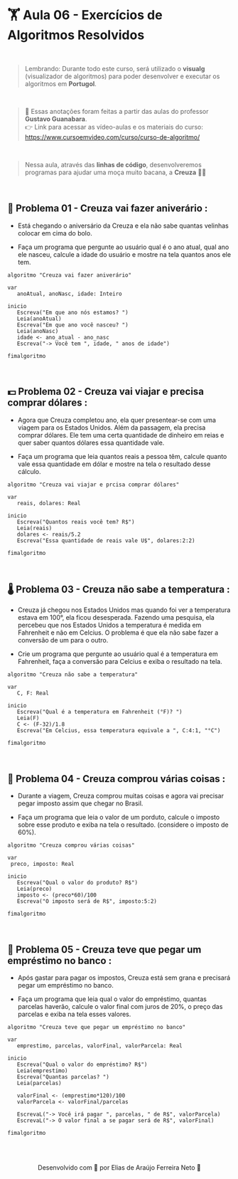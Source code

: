 # 🏋️‍ Aula 06 - Exercícios de Algoritmos Resolvidos

<br>

> Lembrando: Durante todo este curso, será utilizado o **visualg** (visualizador de algoritmos) para poder desenvolver e executar os algoritmos em **Portugol**.

<br>

> 🖖 Essas anotações foram feitas a partir das aulas do professor **Gustavo Guanabara**. <br>
> 👉 Link para acessar as vídeo-aulas e os materiais do curso: https://www.cursoemvideo.com/curso/curso-de-algoritmo/

<br>

> Nessa aula, através das **linhas de código**, desenvolveremos programas para ajudar uma moça muito bacana, a **Creuza** 👩‍🦱

<br>

## 🎂 **Problema 01 - Creuza vai fazer aniverário :**

- Está chegando o aniversário da Creuza e ela não sabe quantas velinhas colocar em cima do bolo.

- Faça um programa que pergunte ao usuário qual é o ano atual, qual ano ele nasceu, calcule
a idade do usuário e mostre na tela quantos anos ele tem.

````
algoritmo "Creuza vai fazer aniverário"

var
   anoAtual, anoNasc, idade: Inteiro
   
inicio
   Escreva("Em que ano nós estamos? ")
   Leia(anoAtual)
   Escreva("Em que ano você nasceu? ")
   Leia(anoNasc)
   idade <- ano_atual - ano_nasc
   Escreva("-> Você tem ", idade, " anos de idade")
      
fimalgoritmo
````

<br>

## 💵 **Problema 02 - Creuza vai viajar e precisa comprar dólares :**

- Agora que Creuza completou ano, ela quer presentear-se com uma viagem para os Estados Unidos.
Além da passagem, ela precisa comprar dólares. Ele tem uma certa quantidade de dinheiro em reias
e quer saber quantos dólares essa quantidade vale.

- Faça um programa que leia quantos reais a pessoa têm, calcule quanto vale essa quantidade em dólar e
mostre na tela o resultado desse cálculo.

````
algoritmo "Creuza vai viajar e prcisa comprar dólares"

var
   reais, dolares: Real
   
inicio
   Escreva("Quantos reais você tem? R$")
   Leia(reais)
   dolares <- reais/5.2
   Escreva("Essa quantidade de reais vale U$", dolares:2:2)
   
fimalgoritmo
````

<br>

## 🌡️ **Problema 03 - Creuza não sabe a temperatura :**

- Creuza já chegou nos Estados Unidos mas quando foi ver a temperatura estava em 100°, ela ficou
desesperada. Fazendo uma pesquisa, ela percebeu que nos Estados Unidos a temperatura é medida
em Fahrenheit e não em Celcius. O problema é que ela não sabe fazer a conversão de um para o outro.

- Crie um programa que pergunte ao usuário qual é a temperatura em Fahrenheit, faça a 
conversão para Celcius e exiba o resultado na tela.

````
algoritmo "Creuza não sabe a temperatura"

var
   C, F: Real
   
inicio
   Escreva("Qual é a temperatura em Fahrenheit (°F)? ")
   Leia(F)
   C <- (F-32)/1.8
   Escreva("Em Celcius, essa temperatura equivale a ", C:4:1, "°C")
   
fimalgoritmo
````

<br>

## 🛒 **Problema 04 - Creuza comprou várias coisas :**

- Durante a viagem, Creuza comprou muitas coisas e agora vai precisar pegar imposto assim 
que chegar no Brasil.

- Faça um programa que leia o valor de um porduto, calcule o imposto sobre esse produto e
exiba na tela o resultado. (considere o imposto de 60%).

````
algoritmo "Creuza comprou várias coisas"

var
 preco, imposto: Real
    
inicio
   Escreva("Qual o valor do produto? R$")
   Leia(preco)
   imposto <- (preco*60)/100
   Escreva("O imposto será de R$", imposto:5:2)
   
fimalgoritmo
````

<br>

## 💸 **Problema 05 - Creuza teve que pegar um empréstimo no banco :**

- Após gastar para pagar os impostos, Creuza está sem grana e precisará pegar um 
empréstimo no banco.

- Faça um programa que leia qual o valor do empréstimo, quantas parcelas haverão, calcule
o valor final com juros de 20%, o preço das parcelas e exiba na tela esses valores.

````
algoritmo "Creuza teve que pegar um empréstimo no banco"

var
   emprestimo, parcelas, valorFinal, valorParcela: Real
   
inicio
   Escreva("Qual o valor do empréstimo? R$")
   Leia(emprestimo)
   Escreva("Quantas parcelas? ")
   Leia(parcelas)
   
   valorFinal <- (emprestimo*120)/100
   valorParcela <- valorFinal/parcelas
   
   EscrevaL("-> Você irá pagar ", parcelas, " de R$", valorParcela)
   EscrevaL("-> O valor final a se pagar será de R$", valorFinal)
      
fimalgoritmo
````

<br><br>

<p align="center"> Desenvolvido com 💙 por Elias de Araújo Ferreira Neto 👋 <p>
